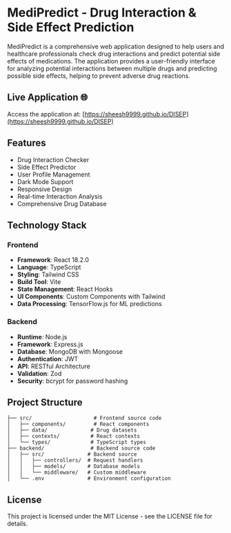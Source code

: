 # MediPredict - Drug Interaction & Side Effect Prediction

MediPredict is a comprehensive web application designed to help users and healthcare professionals check drug interactions and predict potential side effects of medications. The application provides a user-friendly interface for analyzing potential interactions between multiple drugs and predicting possible side effects, helping to prevent adverse drug reactions.

## Live Application 🌐

Access the application at: [https://sheesh9999.github.io/DISEP](https://sheesh9999.github.io/DISEP)

## Features

- Drug Interaction Checker
- Side Effect Predictor
- User Profile Management
- Dark Mode Support
- Responsive Design
- Real-time Interaction Analysis
- Comprehensive Drug Database

## Technology Stack

### Frontend
- **Framework**: React 18.2.0
- **Language**: TypeScript
- **Styling**: Tailwind CSS
- **Build Tool**: Vite
- **State Management**: React Hooks
- **UI Components**: Custom Components with Tailwind
- **Data Processing**: TensorFlow.js for ML predictions

### Backend
- **Runtime**: Node.js
- **Framework**: Express.js
- **Database**: MongoDB with Mongoose
- **Authentication**: JWT
- **API**: RESTful Architecture
- **Validation**: Zod
- **Security**: bcrypt for password hashing

## Project Structure
```
├── src/                    # Frontend source code
│   ├── components/         # React components
│   ├── data/              # Drug datasets
│   ├── contexts/          # React contexts
│   └── types/             # TypeScript types
├── backend/               # Backend source code
│   ├── src/              # Backend source
│   │   ├── controllers/  # Request handlers
│   │   ├── models/       # Database models
│   │   └── middleware/   # Custom middleware
│   └── .env              # Environment configuration
```

## License

This project is licensed under the MIT License - see the LICENSE file for details. 
